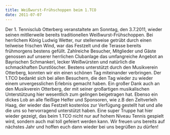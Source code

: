 ```yaml
---
title: Weißwurst-Frühschoppen beim 1.TCO
date: 2011-07-07
---
```


<p>
	Der 1. Tennisclub Otterberg veranstaltete am Sonntag, den 3.7.2011, wieder seinen mitllerweile bereits traditionellen Wei&szlig;wurst-Fr&uuml;hschoppen. Bei herrlichem K&ouml;nig Ludwig Wetter, nur stellenweise getr&uuml;bt durch einen teilweise frischen Wind, war das Festzelt und die Terasse bereits fr&uuml;hmorgens bestens gef&uuml;llt. Zahlreiche Besucher, Mitglieder und G&auml;ste genossen auf unserer herrlichen Clubanlage das umfangreiche Angebot an Bayrischen Schmankerl, lecker Wei&szlig;w&uuml;rsten und nat&uuml;rlich die schmackhaften Durstl&ouml;scher. Bestens unterst&uuml;tzt durch den Musikverein Otterberg, konnten wir ein einen sch&ouml;nen Tag miteinander verbringen. Der 1.TCO bedankt sich bei allen Besuchern, die den Tag wieder zu wieder einem unvergesslichen Erlebnis gemacht haben. Ein gro&szlig;er Dank auch an den Musikverein Otterberg, der mit seiner gro&szlig;artigen musikalischen Unterst&uuml;tzung hier wesentlich zum gelingen beigetragen hat. Ebenso ein dickes Lob an alle flei&szlig;ige Helfer und Sponsoren, wie z.B den Zeltverleih Haag, der wieder das Festzelt kostenlos zur Verf&uuml;gung gestellt hat und alle die uns so hervorragend unterst&uuml;tzt haben. Eine super Truppe hat hier wieder gezeigt, das beim 1.TCO nicht nur auf hohem Niveau Tennis gespielt wird, sondern auch mal toll gefeiert werden kann. Wir freuen uns bereits auf n&auml;chstes Jahr und hoffen euch dann wieder bei uns begr&uuml;&szlig;en zu d&uuml;rfen!<br />
	&nbsp;</p>